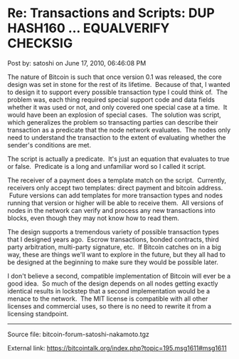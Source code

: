 # Re: Transactions and Scripts: DUP HASH160 ... EQUALVERIFY CHECKSIG

Post by: satoshi on June 17, 2010, 06:46:08 PM

The nature of Bitcoin is such that once version 0.1 was released, the core design was set in stone for the rest of its lifetime. &nbsp;Because of that, I wanted to design it to support every possible transaction type I could think of. &nbsp;The problem was, each thing required special support code and data fields whether it was used or not, and only covered one special case at a time. &nbsp;It would have been an explosion of special cases. &nbsp;The solution was script, which generalizes the problem so transacting parties can describe their transaction as a predicate that the node network evaluates. &nbsp;The nodes only need to understand the transaction to the extent of evaluating whether the sender's conditions are met.

The script is actually a predicate. &nbsp;It's just an equation that evaluates to true or false. &nbsp;Predicate is a long and unfamiliar word so I called it script.

The receiver of a payment does a template match on the script. &nbsp;Currently, receivers only accept two templates: direct payment and bitcoin address. &nbsp;Future versions can add templates for more transaction types and nodes running that version or higher will be able to receive them. &nbsp;All versions of nodes in the network can verify and process any new transactions into blocks, even though they may not know how to read them.

The design supports a tremendous variety of possible transaction types that I designed years ago. &nbsp;Escrow transactions, bonded contracts, third party arbitration, multi-party signature, etc. &nbsp;If Bitcoin catches on in a big way, these are things we'll want to explore in the future, but they all had to be designed at the beginning to make sure they would be possible later.

I don't believe a second, compatible implementation of Bitcoin will ever be a good idea. &nbsp;So much of the design depends on all nodes getting exactly identical results in lockstep that a second implementation would be a menace to the network. &nbsp;The MIT license is compatible with all other licenses and commercial uses, so there is no need to rewrite it from a licensing standpoint.

---

Source file: bitcoin-forum-satoshi-nakamoto.tgz

External link: https://bitcointalk.org/index.php?topic=195.msg1611#msg1611
